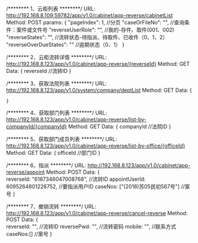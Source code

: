 /******** 1、云柜列表 ********/
URL:
	http://192.168.8.109:59782/app/v1.0/cabinet/app-reverse/cabinetList
Method:
	POST
params:
	{
		"pageIndex": 1,					//分页
		"caseOrFileNo": "",				//查询条件：案件或文件号
		"reverseUserRole": "",			//我的-存件、取件(001、002)
		"reverseStates": "",			//流转状态-待指派、待取件、已收件（0、1、2）
		"reverseOverDueStates": ""		//逾期状态（0、1）
	}

/******** 2、云柜流转详情 ********/
URL:
	http://192.168.8.123/app/v1.0/cabinet/app-reverse/{reverseId}
Method:
	GET
Data:
	{
		reverseId					//流转ID
	}
 

/******** 3、获取法院列表 ********/
URL:
	http://192.168.8.123/app/v1.0/system/company/deptList
Method:
	GET
Data:
	{
		 
	}
 

/******** 4、获取部门列表 ********/
URL:
	http://192.168.8.123/app/v1.0/cabinet/app-reverse/list-by-companyId/{companyId}
Method:
	GET
Data:
	{
		companyId					//法院ID
	}
 


/******** 5、获取部门成员列表 ********/
URL:
	http://192.168.8.123/app/v1.0/cabinet/app-reverse/list-by-office/{officeId}
Method:
	GET
Data:
	{
		officeId					//部门ID
	}


/******** 6、指派 ********/
URL:
	http://192.168.8.123/app/v1.0/cabinet/app-reverse/appoint
Method:
	POST
Data:
	{	
		reverseId: "6187346047008768",				//流转ID
		appointUserId: 6095264801226752,			//要指派用户ID
		caseNos: ["(2018)苏05民初567号"]			//案号
	}

/******** 7、撤销流转 ********/
URL:
	http://192.168.8.123/app/v1.0/cabinet/app-reverse/cancel-reverse
Method:
	POST
Data:
	{	
	    reverseId: "",			//流转ID
        reversePwd: "",			//流转密码
        mobile: "",				//联系方式
        caseNos:[]				//案号
	}